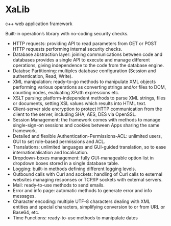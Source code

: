 # XaLib
c++ web application framework

Built-in operation’s library with no-coding security checks.
 - HTTP requests: providing API to read parameters from GET or POST HTTP requests performing internal security checks.
 - Database abstraction layer: joining communications between code and databases provides a single API to execute and manage different operations, giving independence to the code from the database engine.
 - Databse Partitioning: multiples database configuration (Session and authentication, Read, Write).
 - XML manipulation: ready-to-go methods to manipulate XML objects performing various operations as converting strings and/or files to DOM, counting nodes, evaluating XPath expressions etc.
 - XSLT parsing: platform-independent methods to parse XML strings, files or documents, setting XSL values which results into HTML text.
 - Client-server side encryption to protect HTTP communication from the client to the server, including SHA, AES, DES via OpenSSL.
 - Session Management: the framework comes with methods to manage single-sign-on sessions and cookies between Apps sharing the same framework.
 - Detailed and flexible Authentication-Permissions-ACL: unlimited users, GUI to set role-based permissions and ACL.
 - Translations: unlimited languages and GUI-guided translation, so to ease internationalisation and localisation.
 - Dropdown-boxes management: fully GUI-manageable option list in dropdown boxes stored in a single database table.
 - Logging: built-in methods defining different logging levels.
 - Outbound calls with Curl and sockets: handling of Curl calls to external websites managing responses or TCP/IP sockets with external servers.
 - Mail: ready-to-use methods to send emails.
 - Error and info page: automatic methods to generate error and info messages.
 - Character encoding: multiple UTF-8 characters dealing with XML entities and special characters, simplifying conversion to or from URL or Base64, etc.
 - Time Functions: ready-to-use methods to manipulate dates

